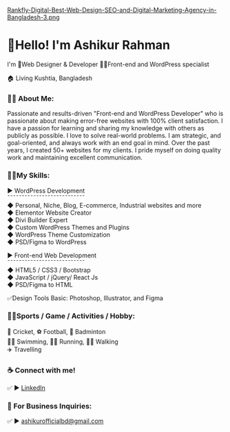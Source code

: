 [Rankfly-Digital-Best-Web-Design-SEO-and-Digital-Marketing-Agency-in-Bangladesh-3.png](https://postimg.cc/1gfTvTQx)
# 👋Hello! I'm Ashikur Rahman
<p>I'm 👑Web Designer & Developer 👨‍💻Front-end and WordPress specialist </p> <p>🏠 Living Kushtia, Bangladesh </p>

### 👨‍🏫 About Me:
<p>Passionate and results-driven "Front-end and WordPress Developer" who is passionate about making error-free websites with 100% client satisfaction. I have a passion for learning and sharing my knowledge with others as publicly as possible. I love to solve real-world problems. I am strategic, and goal-oriented, and always work with an end goal in mind. Over the past years, I created 50+ websites for my clients. I pride myself on doing quality work and maintaining excellent communication. </p>

### 👨‍💻My Skills:
► WordPress Development  <br>
¯¯¯¯¯¯¯¯¯¯¯¯¯¯¯¯¯¯¯¯¯¯¯¯¯¯¯ <br>
◆ Personal, Niche, Blog, E-commerce, Industrial websites and more <br>
◆ Elementor Website Creator <br>
◆ Divi Builder Expert <br>
◆ Custom WordPress Themes and Plugins <br>
◆ WordPress Theme Customization <br>
◆ PSD/Figma to WordPress​ <br>

► Front-end Web Development <br>
¯¯¯¯¯¯¯¯¯¯¯¯¯¯¯¯¯¯¯¯¯¯¯¯¯¯¯ <br>
◆ HTML5 / CSS3 / Bootstrap <br>
◆ JavaScript / jQuery/ React Js  <br>
◆ PSD/Figma to HTML <br>

✅Design Tools Basic: Photoshop, Illustrator, and Figma <br>
### 🙍‍♂️Sports / Game / Activities / Hobby:
🏏 Cricket, ⚽ Football, 🏸 Badminton  <br>
🏊‍♂️ Swimming, 🏃‍♂️ Running, 🚶‍♂️ Walking  <br>
✈️ Travelling <br>

### ☕ Connect with me!
✅ ► <a href="https://www.linkedin.com/in/growwithashikur/">LinkedIn</a>

### 📧 For Business Inquiries:
✅ ► ashikurofficialbd@gmail.com   





